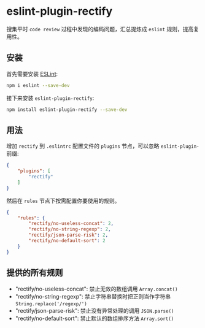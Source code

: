 # eslint-plugin-rectify

搜集平时 `code review` 过程中发现的编码问题，汇总提炼成 `eslint` 规则，提高复用性。

## 安装

首先需要安装 [ESLint](https://eslint.org/):

```sh
npm i eslint --save-dev
```

接下来安装 `eslint-plugin-rectify`:

```sh
npm install eslint-plugin-rectify --save-dev
```

## 用法

增加 `rectify` 到 `.eslintrc` 配置文件的 `plugins` 节点，可以忽略 `eslint-plugin-` 前缀:

```json
{
    "plugins": [
        "rectify"
    ]
}
```


然后在 `rules` 节点下按需配置你要使用的规则。

```json
{
    "rules": {
        "rectify/no-useless-concat": 2,
        "rectify/no-string-regexp": 2,
        "rectify/json-parse-risk": 2,
        "rectify/no-default-sort": 2
    }
}
```

## 提供的所有规则

* "rectify/no-useless-concat": 禁止无效的数组调用 `Array.concat()` 
* "rectify/no-string-regexp": 禁止字符串替换时把正则当作字符串 `String.replace('/regexp/')`
* "rectify/json-parse-risk": 禁止没有异常处理的调用 `JSON.parse()`
* "rectify/no-default-sort": 禁止默认的数组排序方法 `Array.sort()`


